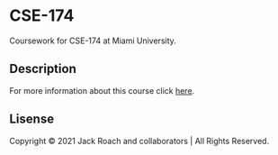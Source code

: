 # CSE-174

Coursework for CSE-174 at Miami University.

## Description

For more information about this course click [here](https://www.miamioh.edu/cec/academics/departments/cse/academics/course-descriptions/cse-174/index.html).

## Lisense

Copyright © 2021 Jack Roach and collaborators | All Rights Reserved.
